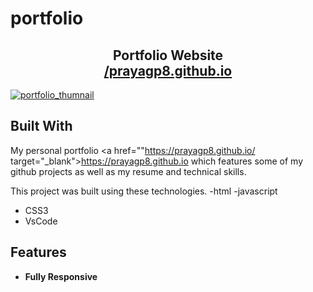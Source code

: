 # portfolio


<h2 align="center">
  Portfolio Website<br/>
  <a href="https://prayagp8.github.io/" target="_blank">/prayagp8.github.io</a>
</h2>

<a href="https://im.ge/i/1oijEW"><img src="https://i.im.ge/2022/09/14/1oijEW.portfolio-thumnail.png" alt="portfolio_thumnail" border="0"></a>

## Built With

My personal portfolio <a href=""https://prayagp8.github.io/ target="_blank">https://prayagp8.github.io</a> which features some of my github projects as well as my resume and technical skills.<br/>

This project was built using these technologies.
-html
-javascript
- CSS3
- VsCode


## Features
- **Fully Responsive**





